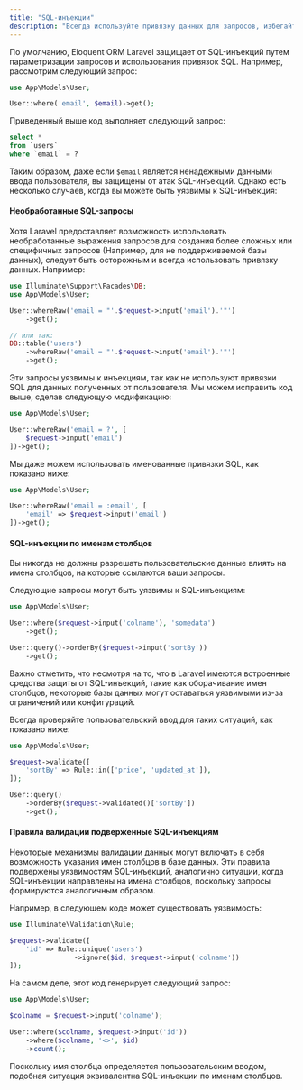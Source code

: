 ```yaml
---
title: "SQL-инъекции"
description: "Всегда используйте привязку данных для запросов, избегайте пользовательских данных в именах столбцов и будьте внимательны при валидации."
---
```


По умолчанию, Eloquent ORM Laravel защищает от SQL-инъекций путем параметризации запросов и использования привязок SQL.
Например, рассмотрим следующий запрос:

```php
use App\Models\User;

User::where('email', $email)->get();
```

Приведенный выше код выполняет следующий запрос:

```sql
select *
from `users`
where `email` = ?
```

Таким образом, даже если `$email` является ненадежными данными ввода пользователя, вы защищены от атак SQL-инъекций.
Однако есть несколько случаев, когда вы можете быть уязвимы к SQL-инъекция:

#### Необработанные SQL-запросы

Хотя Laravel предоставляет возможность использовать необработанные выражения запросов для создания более сложных или
специфичных запросов (Например, для не поддерживаемой базы данных), следует быть осторожным и всегда использовать
привязку данных.
Например:

```php
use Illuminate\Support\Facades\DB;
use App\Models\User;

User::whereRaw('email = "'.$request->input('email').'"')
    ->get();

// или так:
DB::table('users')
    ->whereRaw('email = "'.$request->input('email').'"')
    ->get();
```

Эти запросы уязвимы к инъекциям, так как не используют привязки SQL для данных полученных от пользователя.
Мы можем исправить код выше, сделав следующую модификацию:

```php
use App\Models\User;

User::whereRaw('email = ?', [
    $request->input('email')
])->get();
```

Мы даже можем использовать именованные привязки SQL, как показано ниже:

```php
use App\Models\User;

User::whereRaw('email = :email', [
    'email' => $request->input('email')
])->get();
```

#### SQL-инъекции по именам столбцов

Вы никогда не должны разрешать пользовательские данные влиять на имена столбцов, на которые ссылаются ваши запросы.

Следующие запросы могут быть уязвимы к SQL-инъекциям:

```php
use App\Models\User;

User::where($request->input('colname'), 'somedata')
    ->get();

User::query()->orderBy($request->input('sortBy'))
    ->get();
```

Важно отметить, что несмотря на то, что в Laravel имеются встроенные средства защиты от SQL-инъекций, такие как
оборачивание имен столбцов, некоторые базы данных могут оставаться уязвимыми из-за ограничений или конфигураций.

Всегда проверяйте пользовательский ввод для таких ситуаций, как показано ниже:

```php
use App\Models\User;

$request->validate([
    'sortBy' => Rule::in(['price', 'updated_at']),
]);

User::query()
    ->orderBy($request->validated()['sortBy'])
    ->get();
```

#### Правила валидации подверженные SQL-инъекциям

Некоторые механизмы валидации данных могут включать в себя возможность указания имен столбцов в базе данных. Эти правила
подвержены уязвимостям SQL-инъекций, аналогично ситуации, когда SQL-инъекции направлены на имена столбцов, поскольку
запросы формируются аналогичным образом.

Например, в следующем коде может существовать уязвимость:

```php
use Illuminate\Validation\Rule;

$request->validate([
    'id' => Rule::unique('users')
                ->ignore($id, $request->input('colname'))
]);
```

На самом деле, этот код генерирует следующий запрос:

```php
use App\Models\User;

$colname = $request->input('colname');

User::where($colname, $request->input('id'))
    ->where($colname, '<>', $id)
    ->count();
```

Поскольку имя столбца определяется пользовательским вводом, подобная ситуация эквивалентна SQL-инъекции по именам
столбцов.
